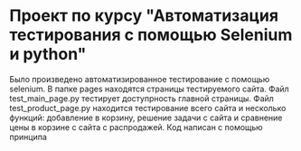 # Проект по курсу "Автоматизация тестирования с помощью Selenium и python"

Было произведено автоматизированное тестирование с помощью selenium. В папке pages находятся страницы тестируемого сайта. Файл test_main_page.py тестирует доступрность главной страницы. Файл test_product_page.py находится тестирование всего сайта и несколько функций: добавление в корзину, решение задачи с сайта и сравнение цены в корзине с сайта с распродажей. Код написан с помощью принципа 
